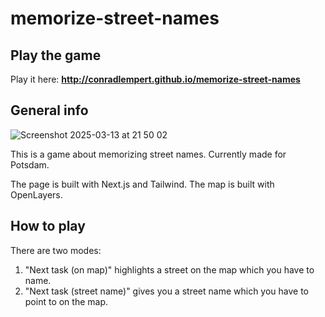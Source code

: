 # memorize-street-names

## Play the game

Play it here: **http://conradlempert.github.io/memorize-street-names**

## General info

![Screenshot 2025-03-13 at 21 50 02](https://github.com/user-attachments/assets/6a8b2d0c-4419-4640-b9e9-7421b2b04f40)

This is a game about memorizing street names. Currently made for Potsdam.

The page is built with Next.js and Tailwind. The map is built with OpenLayers.

## How to play

There are two modes:

1. "Next task (on map)" highlights a street on the map which you have to name.
2. "Next task (street name)" gives you a street name which you have to point to on the map.

